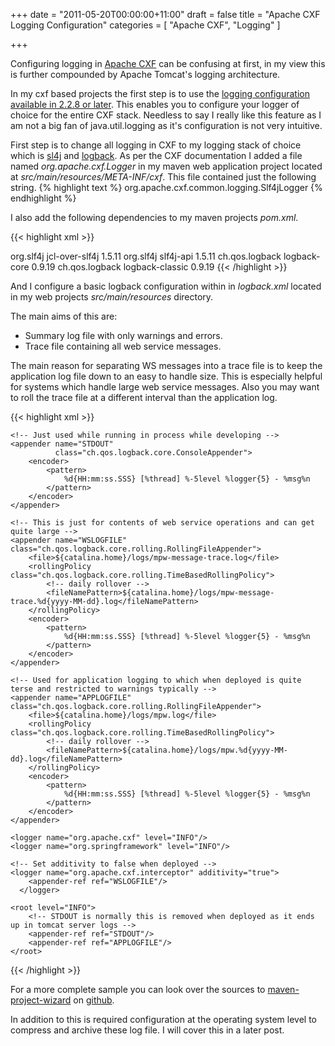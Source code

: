 +++
date = "2011-05-20T00:00:00+11:00"
draft = false
title = "Apache CXF Logging Configuration"
categories = [ "Apache CXF", "Logging" ]

+++

Configuring logging in [Apache CXF](http://cxf.apache.org) can be confusing at first, in my view this is further compounded by Apache Tomcat's logging architecture. 


In my cxf based projects the first step is to use the [logging configuration available in 2.2.8 or later](http://cxf.apache.org/docs/debugging-and-logging.html#DebuggingandLogging-UsingSLF4JInsteadofjava.util.logging%28since2.2.8%29). This enables you to configure your logger of choice for the entire CXF stack. Needless to say I really like this feature as I am not a big fan of java.util.logging as it's configuration is not very intuitive.

First step is to change all logging in CXF to my logging stack of choice which is [sl4j](http://www.slf4j.org/) and [logback](http://logback.qos.ch/). As per the CXF documentation I added a file named _org.apache.cxf.Logger_ in my maven web application project located at _src/main/resources/META-INF/cxf_. This file contained just the following string.
{% highlight text %}
org.apache.cxf.common.logging.Slf4jLogger 
{% endhighlight %}

I also add the following dependencies to my maven projects _pom.xml_.

{{< highlight xml >}}
<!-- This is to override spring's dependence on apache commons logging -->
<dependency>
    <groupId>org.slf4j</groupId>
    <artifactId>jcl-over-slf4j</artifactId>
    <version>1.5.11</version>
</dependency>

<dependency>
    <groupId>org.slf4j</groupId>
    <artifactId>slf4j-api</artifactId>
    <version>1.5.11</version>
</dependency>

<dependency>
    <groupId>ch.qos.logback</groupId>
    <artifactId>logback-core</artifactId>
    <version>0.9.19</version>
</dependency>

<dependency>
    <groupId>ch.qos.logback</groupId>
    <artifactId>logback-classic</artifactId>
    <version>0.9.19</version>
</dependency>
{{< /highlight >}}

And I configure a basic logback configuration within in _logback.xml_ located in my web projects _src/main/resources_ directory.

The main aims of this are:
* Summary log file with only warnings and errors.
* Trace file containing all web service messages.

The main reason for separating WS messages into a trace file is to keep the application log file down to an easy to handle size. This is especially helpful for systems which handle large web service messages. Also you may want to roll the trace file at a different interval than the application log.

{{< highlight xml >}}
<configuration>

    <!-- Just used while running in process while developing -->
    <appender name="STDOUT"
              class="ch.qos.logback.core.ConsoleAppender">
        <encoder>
            <pattern>
                %d{HH:mm:ss.SSS} [%thread] %-5level %logger{5} - %msg%n
            </pattern>
        </encoder>
    </appender>

    <!-- This is just for contents of web service operations and can get quite large -->
    <appender name="WSLOGFILE" class="ch.qos.logback.core.rolling.RollingFileAppender">
        <file>${catalina.home}/logs/mpw-message-trace.log</file>
        <rollingPolicy class="ch.qos.logback.core.rolling.TimeBasedRollingPolicy">
            <!-- daily rollover -->
            <fileNamePattern>${catalina.home}/logs/mpw-message-trace.%d{yyyy-MM-dd}.log</fileNamePattern>
        </rollingPolicy>
        <encoder>
            <pattern>
                %d{HH:mm:ss.SSS} [%thread] %-5level %logger{5} - %msg%n
            </pattern>
        </encoder>
    </appender>

    <!-- Used for application logging to which when deployed is quite terse and restricted to warnings typically -->
    <appender name="APPLOGFILE" class="ch.qos.logback.core.rolling.RollingFileAppender">
        <file>${catalina.home}/logs/mpw.log</file>
        <rollingPolicy class="ch.qos.logback.core.rolling.TimeBasedRollingPolicy">
            <!-- daily rollover -->
            <fileNamePattern>${catalina.home}/logs/mpw.%d{yyyy-MM-dd}.log</fileNamePattern>
        </rollingPolicy>
        <encoder>
            <pattern>
                %d{HH:mm:ss.SSS} [%thread] %-5level %logger{5} - %msg%n
            </pattern>
        </encoder>
    </appender>

    <logger name="org.apache.cxf" level="INFO"/>
    <logger name="org.springframework" level="INFO"/>

    <!-- Set additivity to false when deployed -->
    <logger name="org.apache.cxf.interceptor" additivity="true">
        <appender-ref ref="WSLOGFILE"/>
      </logger>

    <root level="INFO">
        <!-- STDOUT is normally this is removed when deployed as it ends up in tomcat server logs -->
        <appender-ref ref="STDOUT"/>
        <appender-ref ref="APPLOGFILE"/>
    </root>

</configuration>
{{< /highlight >}}

For a more complete sample you can look over the sources to [maven-project-wizard](https://github.com/wolfeidau/mvn-project-wizard/) on [github](http://github.com).

In addition to this is required configuration at the operating system level to compress and archive these log file. I will cover this in a later post.
